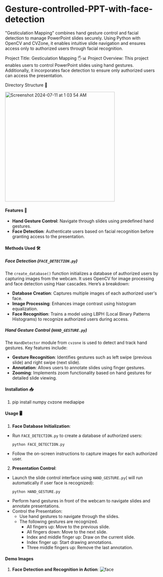 # Gesture-controlled-PPT-with-face-detection
"Gesticulation Mapping" combines hand gesture control and facial detection to manage PowerPoint slides securely. Using Python with OpenCV and CVZone, it enables intuitive slide navigation and ensures access only to authorized users through facial recognition.


Project Title: Gesticulation Mapping 🖐️📊
Project Overview:
This project enables users to control PowerPoint slides using hand gestures. Additionally, it incorporates face detection to ensure only authorized users can access the presentation.

Directory Structure 📁

<img width="360" alt="Screenshot 2024-07-11 at 1 03 54 AM" src="https://github.com/prasanna-ravi12/Gesture-controlled-PPT-with-face-detection/assets/175058249/7da17d0d-a7f3-498a-b15d-611079fdbbce">


#### Features 🚀
- **Hand Gesture Control**: Navigate through slides using predefined hand gestures.
- **Face Detection**: Authenticate users based on facial recognition before granting access to the presentation.

#### Methods Used 🛠️
##### Face Detection (`FACE_DETECTION.py`)
The `create_database()` function initializes a database of authorized users by capturing images from the webcam. It uses OpenCV for image processing and face detection using Haar cascades. Here’s a breakdown:
- **Database Creation**: Captures multiple images of each authorized user's face.
- **Image Processing**: Enhances image contrast using histogram equalization.
- **Face Recognition**: Trains a model using LBPH (Local Binary Patterns Histograms) to recognize authorized users during access.

##### Hand Gesture Control (`HAND_GESTURE.py`)
The `HandDetector` module from `cvzone` is used to detect and track hand gestures. Key features include:
- **Gesture Recognition**: Identifies gestures such as left swipe (previous slide) and right swipe (next slide).
- **Annotation**: Allows users to annotate slides using finger gestures.
- **Zooming**: Implements zoom functionality based on hand gestures for detailed slide viewing.

#### Installation 📥
1. pip install numpy cvzone mediapipe


#### Usage 🖥️
1. **Face Database Initialization**:
- Run `FACE_DETECTION.py` to create a database of authorized users:
  ```
  python FACE_DETECTION.py
  ```
- Follow the on-screen instructions to capture images for each authorized user.

2. **Presentation Control**:
- Launch the slide control interface using `HAND_GESTURE.py`( will run automatically if user face is recognized):
  ```
  python HAND_GESTURE.py
  ```
- Perform hand gestures in front of the webcam to navigate slides and annotate presentations.
- Control the Presentation:
   - Use hand gestures to navigate through the slides.
   - The following gestures are recognized.
      - All fingers up: Move to the previous slide.
      - All fingers down: Move to the next slide.
      - Index and middle finger up: Draw on the current slide.
      - Index finger up: Start drawing annotations.
      - Three middle fingers up: Remove the last annotation.

#### Demo Images
1. **Face Detection and Recognition in Action**:
![face](https://github.com/prasanna-ravi12/Gesture-controlled-PPT-with-face-detection/assets/175058249/dd8c3588-9b23-4ade-afb2-f26355fda611)

   








